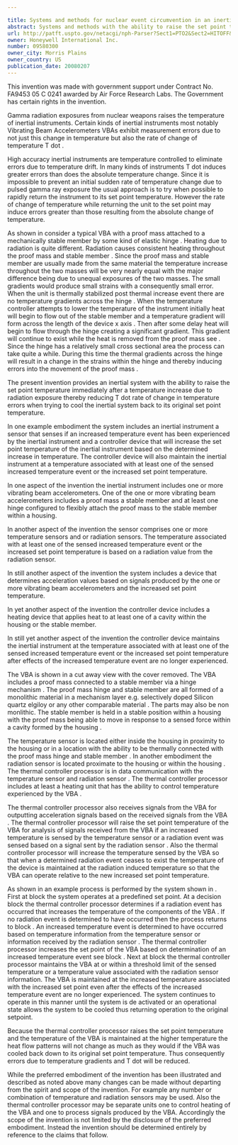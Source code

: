 ```yaml
---

title: Systems and methods for nuclear event circumvention in an inertial device
abstract: Systems and methods with the ability to raise the set point temperature immediately after a temperature increase due to radiation exposure, thereby reducing T-dot (rate of change in temperature) errors when trying to cool the inertial system back to its original set point temperature. An example system includes an inertial instrument, a sensor that senses if an increased temperature event has been experienced by the inertial instrument, and a controller device that will increase the set point temperature of the inertial instrument based on the determined increase in temperature. The controller device will also maintain the inertial instrument at a temperature associated with at least one of the sensed increased temperature event or the increased set point temperature.
url: http://patft.uspto.gov/netacgi/nph-Parser?Sect1=PTO2&Sect2=HITOFF&p=1&u=%2Fnetahtml%2FPTO%2Fsearch-adv.htm&r=1&f=G&l=50&d=PALL&S1=09580300&OS=09580300&RS=09580300
owner: Honeywell International Inc.
number: 09580300
owner_city: Morris Plains
owner_country: US
publication_date: 20080207
---
```

This invention was made with government support under Contract No. FA9453 05 C 0241 awarded by Air Force Research Labs. The Government has certain rights in the invention.

Gamma radiation exposures from nuclear weapons raises the temperature of inertial instruments. Certain kinds of inertial instruments most notably Vibrating Beam Accelerometers VBAs exhibit measurement errors due to not just this change in temperature but also the rate of change of temperature T dot .

High accuracy inertial instruments are temperature controlled to eliminate errors due to temperature drift. In many kinds of instruments T dot induces greater errors than does the absolute temperature change. Since it is impossible to prevent an initial sudden rate of temperature change due to pulsed gamma ray exposure the usual approach is to try when possible to rapidly return the instrument to its set point temperature. However the rate of change of temperature while returning the unit to the set point may induce errors greater than those resulting from the absolute change of temperature.

As shown in consider a typical VBA with a proof mass attached to a mechanically stable member by some kind of elastic hinge . Heating due to radiation is quite different. Radiation causes consistent heating throughout the proof mass and stable member . Since the proof mass and stable member are usually made from the same material the temperature increase throughout the two masses will be very nearly equal with the major difference being due to unequal exposures of the two masses. The small gradients would produce small strains with a consequently small error. When the unit is thermally stabilized post thermal increase event there are no temperature gradients across the hinge . When the temperature controller attempts to lower the temperature of the instrument initially heat will begin to flow out of the stable member and a temperature gradient will form across the length of the device x axis . Then after some delay heat will begin to flow through the hinge creating a significant gradient. This gradient will continue to exist while the heat is removed from the proof mass see . Since the hinge has a relatively small cross sectional area the process can take quite a while. During this time the thermal gradients across the hinge will result in a change in the strains within the hinge and thereby inducing errors into the movement of the proof mass .

The present invention provides an inertial system with the ability to raise the set point temperature immediately after a temperature increase due to radiation exposure thereby reducing T dot rate of change in temperature errors when trying to cool the inertial system back to its original set point temperature.

In one example embodiment the system includes an inertial instrument a sensor that senses if an increased temperature event has been experienced by the inertial instrument and a controller device that will increase the set point temperature of the inertial instrument based on the determined increase in temperature. The controller device will also maintain the inertial instrument at a temperature associated with at least one of the sensed increased temperature event or the increased set point temperature.

In one aspect of the invention the inertial instrument includes one or more vibrating beam accelerometers. One of the one or more vibrating beam accelerometers includes a proof mass a stable member and at least one hinge configured to flexibly attach the proof mass to the stable member within a housing.

In another aspect of the invention the sensor comprises one or more temperature sensors and or radiation sensors. The temperature associated with at least one of the sensed increased temperature event or the increased set point temperature is based on a radiation value from the radiation sensor.

In still another aspect of the invention the system includes a device that determines acceleration values based on signals produced by the one or more vibrating beam accelerometers and the increased set point temperature.

In yet another aspect of the invention the controller device includes a heating device that applies heat to at least one of a cavity within the housing or the stable member.

In still yet another aspect of the invention the controller device maintains the inertial instrument at the temperature associated with at least one of the sensed increased temperature event or the increased set point temperature after effects of the increased temperature event are no longer experienced.

The VBA is shown in a cut away view with the cover removed. The VBA includes a proof mass connected to a stable member via a hinge mechanism . The proof mass hinge and stable member are all formed of a monolithic material in a mechanism layer e.g. selectively doped Silicon quartz elgiloy or any other comparable material . The parts may also be non monlithic. The stable member is held in a stable position within a housing with the proof mass being able to move in response to a sensed force within a cavity formed by the housing .

The temperature sensor is located either inside the housing in proximity to the housing or in a location with the ability to be thermally connected with the proof mass hinge and stable member . In another embodiment the radiation sensor is located proximate to the housing or within the housing . The thermal controller processor is in data communication with the temperature sensor and radiation sensor . The thermal controller processor includes at least a heating unit that has the ability to control temperature experienced by the VBA .

The thermal controller processor also receives signals from the VBA for outputting acceleration signals based on the received signals from the VBA . The thermal controller processor will raise the set point temperature of the VBA for analysis of signals received from the VBA if an increased temperature is sensed by the temperature sensor or a radiation event was sensed based on a signal sent by the radiation sensor . Also the thermal controller processor will increase the temperature sensed by the VBA so that when a determined radiation event ceases to exist the temperature of the device is maintained at the radiation induced temperature so that the VBA can operate relative to the new increased set point temperature.

As shown in an example process is performed by the system shown in . First at block the system operates at a predefined set point. At a decision block the thermal controller processor determines if a radiation event has occurred that increases the temperature of the components of the VBA . If no radiation event is determined to have occurred then the process returns to block . An increased temperature event is determined to have occurred based on temperature information from the temperature sensor or information received by the radiation sensor . The thermal controller processor increases the set point of the VBA based on determination of an increased temperature event see block . Next at block the thermal controller processor maintains the VBA at or within a threshold limit of the sensed temperature or a temperature value associated with the radiation sensor information. The VBA is maintained at the increased temperature associated with the increased set point even after the effects of the increased temperature event are no longer experienced. The system continues to operate in this manner until the system is de activated or an operational state allows the system to be cooled thus returning operation to the original setpoint.

Because the thermal controller processor raises the set point temperature and the temperature of the VBA is maintained at the higher temperature the heat flow patterns will not change as much as they would if the VBA was cooled back down to its original set point temperature. Thus consequently errors due to temperature gradients and T dot will be reduced.

While the preferred embodiment of the invention has been illustrated and described as noted above many changes can be made without departing from the spirit and scope of the invention. For example any number or combination of temperature and radiation sensors may be used. Also the thermal controller processor may be separate units one to control heating of the VBA and one to process signals produced by the VBA. Accordingly the scope of the invention is not limited by the disclosure of the preferred embodiment. Instead the invention should be determined entirely by reference to the claims that follow.

